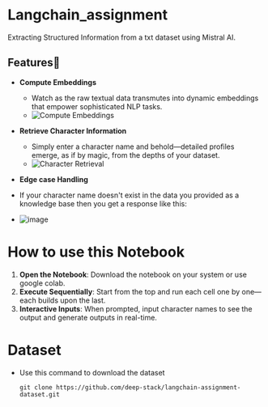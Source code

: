 # Langchain_assignment
Extracting Structured Information from a txt dataset using Mistral AI.

## Features🚀
- **Compute Embeddings**
  - Watch as the raw textual data transmutes into dynamic embeddings that empower sophisticated NLP tasks.
  - ![Compute Embeddings]()

- **Retrieve Character Information**
  - Simply enter a character name and behold—detailed profiles emerge, as if by magic, from the depths of your dataset.
  - ![Character Retrieval]()
 
- **Edge case Handling**
- If your character name doesn't exist in the data you provided as a knowledge base then you get a response like this:
- ![image]()

# How to use this Notebook
1. **Open the Notebook**: Download the notebook on your system or use google colab.
2. **Execute Sequentially**: Start from the top and run each cell one by one—each builds upon the last.
3. **Interactive Inputs**: When prompted, input character names to see the output and generate outputs in real-time.

# Dataset 
- Use this command to download the dataset
  ```shell
  git clone https://github.com/deep-stack/langchain-assignment-dataset.git
  ```
